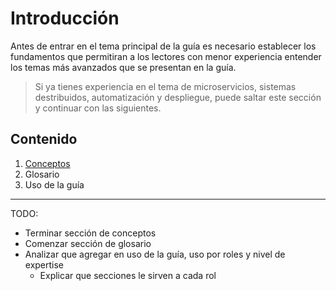 # Introducción

Antes de entrar en el tema principal de la guía es necesario establecer los 
fundamentos que permitiran a los lectores con menor experiencia entender los 
temas más avanzados que se presentan en la guía.

> Si ya tienes experiencia en el tema de microservicios, sistemas destribuidos, 
> automatización y despliegue, puede saltar este sección y continuar con las 
> siguientes.

## Contenido

1. [Conceptos](./conceptos.md)
2. Glosario
3. Uso de la guía


---
TODO:
+ Terminar sección de conceptos
+ Comenzar sección de glosario
+ Analizar que agregar en uso de la guía, uso por roles y nivel de expertise
  + Explicar que secciones le sirven a cada rol
